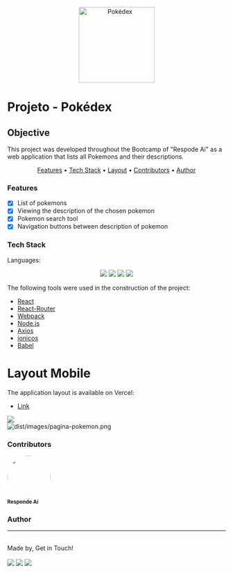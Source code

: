<p align="center">
  <img src="dist/images/logo.png" width="175" alt="Pokédex" />
</p>

# Projeto - Pokédex

## Objective
<p>
   This project was developed throughout the Bootcamp of "Respode Aí" as a web application that lists all Pokemons and their descriptions.
</p>

<p align="center">
    <a href="#features">Features</a> • 
    <a href="#tech">Tech Stack</a> •
    <a href="#layout">Layout</a> • 
    <a href="#contributors">Contributors</a> • 
    <a href="#author">Author</a>
</p>

### Features
- [x] List of pokemons<br>
- [x] Viewing the description of the chosen pokemon<br>
- [x] Pokemon search tool<br>
- [x] Navigation buttons between description of pokemon

### Tech Stack
Languages:<br>
<p align="center">
    <img src="https://img.shields.io/badge/html5%20-%23E34F26.svg?&style=for-the-badge&logo=html5&logoColor=white"/>
    <img src="https://img.shields.io/badge/css3%20-%231572B6.svg?&style=for-the-badge&logo=css3&logoColor=white"/>
    <img src="https://img.shields.io/badge/javascript%20-%23323330.svg?&style=for-the-badge&logo=javascript&logoColor=%23F7DF1E"/>
    <img src="https://img.shields.io/badge/react%20-%23323330.svg?&style=for-the-badge&logo=react&logoColor=%23F7DF1E"/>
</p>

The following tools were used in the construction of the project:

- [React](https://pt-br.reactjs.org/)<br>
- [React-Router](https://reactrouter.com/)<br>
- [Webpack](https://webpack.js.org/)<br>
- [Node.js](https://nodejs.org/en/)<br>
- [Axios](https://github.com/axios/axios)<br>
- [ionicos](https://ionicons.com/)<br>
- [Babel](https://babeljs.io/)<br>

# Layout Mobile

The application layout is available on Vercel:

- [Link](https://thal/)

<img src='https://www.notion.so/image/https%3A%2F%2Fs3-us-west-2.amazonaws.com%2Fsecure.notion-static.com%2F667c7b1c-1e4d-48a9-892c-30cf989ff090%2F03_-_Bnus_Busca.png?table=block&id=c8c32c18-e265-475a-8c2f-e60b44312d2d&width=750&userId=1c93da35-449e-4e62-b3f3-894be05f8dbe&cache=v2'><br>
![dist/images/pagina-pokemon.png](dist/images/pagina-pokemon.png)

### Contributors
<a href="https://www.respondeai.com.br/">
<img style="border-radius: 50%;" src="https://avatars3.githubusercontent.com/u/69740567?s=60&v=4" width="100px;"/>
<br>
<sub><b>Responde Aí</b></sub>
</a>


### Author
---

<br>
Made by, Get in Touch!<br><br>
<a href="https://www.linkedin.com/in/gabriel-piazza//"><img src="https://img.shields.io/badge/linkedin-%230077B5.svg?&style=for-the-badge&logo=linkedin&logoColor=white"/></a> 
<a href="mailto:pedro.piazza99@gmail.com"><img src="https://img.shields.io/badge/gmail-D14836?&style=for-the-badge&logo=gmail&logoColor=white"/></a>
<a href="https://github.com/gpbPiazza"><img src="https://img.shields.io/badge/github-%23100000.svg?&style=for-the-badge&logo=github&logoColor=white" /></a>
